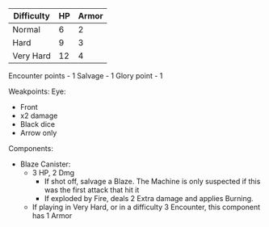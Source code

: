 | Difficulty | HP  | Armor |
| ---------- | --- | ----- |
| Normal     | 6   | 2     |
| Hard       | 9   | 3     |
| Very Hard  | 12  | 4     |
Encounter points - 1
Salvage - 1
Glory point - 1

Weakpoints:
Eye:
- Front
- x2 damage
- Black dice
- Arrow only

Components:
- Blaze Canister:
	- 3 HP, 2 Dmg
		- If shot off, salvage a Blaze. The Machine is only suspected if this was the first attack that hit it
		- If exploded by Fire, deals 2 Extra damage and applies Burning.
	- If playing in Very Hard, or in a difficulty 3 Encounter, this component has 1 Armor
